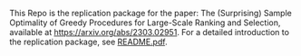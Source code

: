 This Repo is the replication package for the paper: The (Surprising) Sample Optimality of Greedy Procedures for Large-Scale Ranking and Selection, available at https://arxiv.org/abs/2303.02951.
For a detailed introduction to the replication package, see [README.pdf](https://github.com/largescaleRS/greedy-procedures/blob/main/README.pdf). 

